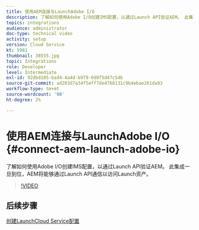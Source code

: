 ```yaml
---
title: 使用AEM连接与LaunchAdobe I/O
description: 了解如何使用Adobe I/O创建IMS配置，以通过Launch API验证AEM。 此集成一旦到位，AEM将能够通过Launch API通信以访问Launch资产。
topics: integrations
audience: administrator
doc-type: technical video
activity: setup
version: Cloud Service
kt: 5981
thumbnail: 38555.jpg
topic: Integrations
role: Developer
level: Intermediate
exl-id: 92dbd185-bad4-4a4d-b979-0d8f5d47c54b
source-git-commit: ad203d7a34f5eff7de4768131c9b4ebae261da93
workflow-type: tm+mt
source-wordcount: '98'
ht-degree: 2%

---
```


# 使用AEM连接与LaunchAdobe I/O {#connect-aem-launch-adobe-io}

了解如何使用Adobe I/O创建IMS配置，以通过Launch API验证AEM。 此集成一旦到位，AEM将能够通过Launch API通信以访问Launch资产。

>[!VIDEO](https://video.tv.adobe.com/v/38555?quality=12&learn=on)

## 后续步骤

[创建LaunchCloud Service配置](create-launch-cloud-service.md)

